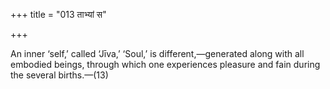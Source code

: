 +++
title = "013 ताभ्यां स"

+++

An inner ‘self,’ called ‘Jīva,’ ‘Soul,’ is different,—generated along with all embodied beings, through which one experiences pleasure and fain during the several births.—(13)